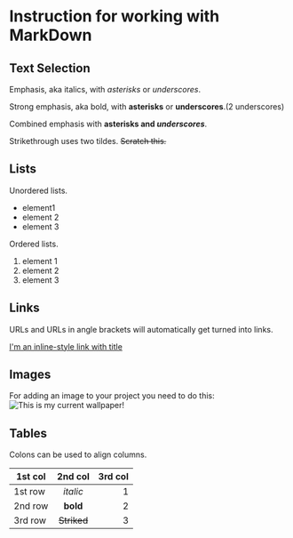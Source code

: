 # Instruction for working with MarkDown

## Text Selection

Emphasis, aka italics, with *asterisks* or _underscores_.

Strong emphasis, aka bold, with **asterisks** or __underscores__.(2 underscores)

Combined emphasis with **asterisks and _underscores_**.

Strikethrough uses two tildes. ~~Scratch this.~~

## Lists

Unordered lists.
* element1 
* element 2
* element 3

Ordered lists.
1. element 1 
2. element 2
3. element 3

## Links

URLs and URLs in angle brackets will automatically get turned into links.

[I'm an inline-style link with title](https://www.google.com "Google's Homepage")

 ## Images

For adding an image to your project you need to do this:
 ![This is my current wallpaper!](wallpaper.jpg)

 ## Tables

 Colons can be used to align columns.

| 1st col       | 2nd col       | 3rd col|
| ------------- |:-------------:| -----: |
| 1st row       | *italic*      | 1      |
| 2nd row       | **bold**      | 2      |
| 3rd row       | ~~Striked~~   | 3      |

